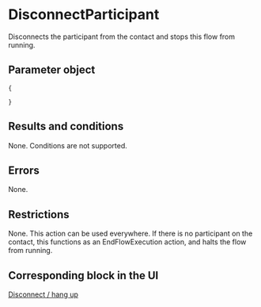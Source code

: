 # DisconnectParticipant<a name="participant-actions-disconnectparticipant"></a>

Disconnects the participant from the contact and stops this flow from running\. 

## Parameter object<a name="disconnectparticipant-parameter"></a>

```
{
                
}
```

## Results and conditions<a name="disconnectparticipant-results"></a>

None\. Conditions are not supported\.

## Errors<a name="disconnectparticipant-errors"></a>

None\.

## Restrictions<a name="disconnectparticipant-restrictions"></a>

None\. This action can be used everywhere\. If there is no participant on the contact, this functions as an EndFlowExecution action, and halts the flow from running\. 

## Corresponding block in the UI<a name="disconnectparticipant-ui"></a>

[Disconnect / hang up](disconnect-hang-up.md)